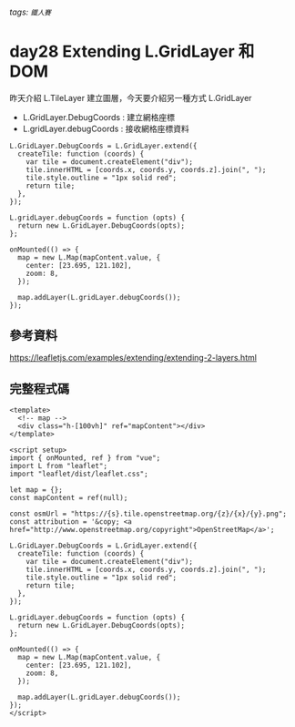 ###### tags: `鐵人賽`

# day28 Extending L.GridLayer 和 DOM

昨天介紹 L.TileLayer 建立圖層，今天要介紹另一種方式 L.GridLayer

- L.GridLayer.DebugCoords : 建立網格座標
- L.gridLayer.debugCoords : 接收網格座標資料

```javascript!
L.GridLayer.DebugCoords = L.GridLayer.extend({
  createTile: function (coords) {
    var tile = document.createElement("div");
    tile.innerHTML = [coords.x, coords.y, coords.z].join(", ");
    tile.style.outline = "1px solid red";
    return tile;
  },
});

L.gridLayer.debugCoords = function (opts) {
  return new L.GridLayer.DebugCoords(opts);
};

onMounted(() => {
  map = new L.Map(mapContent.value, {
    center: [23.695, 121.102],
    zoom: 8,
  });

  map.addLayer(L.gridLayer.debugCoords());
});
```

## 參考資料

https://leafletjs.com/examples/extending/extending-2-layers.html

## 完整程式碼

```javascript!
<template>
  <!-- map -->
  <div class="h-[100vh]" ref="mapContent"></div>
</template>

<script setup>
import { onMounted, ref } from "vue";
import L from "leaflet";
import "leaflet/dist/leaflet.css";

let map = {};
const mapContent = ref(null);

const osmUrl = "https://{s}.tile.openstreetmap.org/{z}/{x}/{y}.png";
const attribution = '&copy; <a href="http://www.openstreetmap.org/copyright">OpenStreetMap</a>';

L.GridLayer.DebugCoords = L.GridLayer.extend({
  createTile: function (coords) {
    var tile = document.createElement("div");
    tile.innerHTML = [coords.x, coords.y, coords.z].join(", ");
    tile.style.outline = "1px solid red";
    return tile;
  },
});

L.gridLayer.debugCoords = function (opts) {
  return new L.GridLayer.DebugCoords(opts);
};

onMounted(() => {
  map = new L.Map(mapContent.value, {
    center: [23.695, 121.102],
    zoom: 8,
  });

  map.addLayer(L.gridLayer.debugCoords());
});
</script>

```
